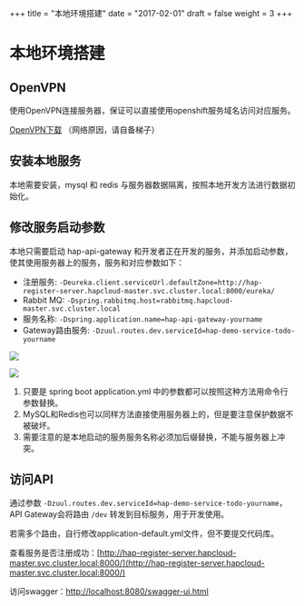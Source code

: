+++
title = "本地环境搭建"
date = "2017-02-01"
draft = false
weight = 3
+++

# 本地环境搭建

## OpenVPN

使用OpenVPN连接服务器，保证可以直接使用openshift服务域名访问对应服务。

[OpenVPN下载](https://openvpn.net/index.php/open-source/downloads.html) （网络原因，请自备梯子）

## 安装本地服务

本地需要安装，mysql 和 redis 与服务器数据隔离，按照本地开发方法进行数据初始化。

## 修改服务启动参数

本地只需要启动 hap-api-gateway 和开发者正在开发的服务，并添加启动参数，使其使用服务器上的服务，服务和对应参数如下：

- 注册服务: `-Deureka.client.serviceUrl.defaultZone=http://hap-register-server.hapcloud-master.svc.cluster.local:8000/eureka/`
- Rabbit MQ: `-Dspring.rabbitmq.host=rabbitmq.hapcloud-master.svc.cluster.local`
- 服务名称: `-Dspring.application.name=hap-api-gateway-yourname`
- Gateway路由服务: `-Dzuul.routes.dev.serviceId=hap-demo-service-todo-yourname`

![](../images/change-gateway-boot-value.png)

![](../images/change-demo-boot-value.png)

1. 只要是 spring boot application.yml 中的参数都可以按照这种方法用命令行参数替换。
2. MySQL和Redis也可以同样方法直接使用服务器上的，但是要注意保护数据不被破坏。
3. 需要注意的是本地启动的服务服务名称必须加后缀替换，不能与服务器上冲突。

## 访问API

通过参数 `-Dzuul.routes.dev.serviceId=hap-demo-service-todo-yourname`， API Gateway会将路由 `/dev` 转发到目标服务，用于开发使用。

若需多个路由，自行修改application-default.yml文件，但不要提交代码库。

查看服务是否注册成功：[http://hap-register-server.hapcloud-master.svc.cluster.local:8000/](http://hap-register-server.hapcloud-master.svc.cluster.local:8000/)

访问swagger：[http://localhost:8080/swagger-ui.html](http://localhost:8080/swagger-ui.html)